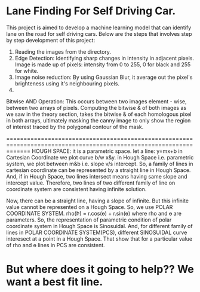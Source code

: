 # Lane Finding For Self Driving Car.
This project is aimed to develop a machine learning model that can identify lane on the road for self driving cars.
Below are the steps that involves step by step development of this project:
1. Reading the images from the directory.
2. Edge Detection: Identifying sharp changes in intensity in adjacent pixels. 
Image is made up of pixels: intensity from 0 to 255, 0 for black and 255 for white.
3. Image noise reduction: By using Gaussian Blur, it average out the pixel's brighteness using it's neighbouring pixels.
4. 

Bitwise AND Operation: This occurs between two images element - wise, between two arrays of pixels.
Computing the bitwise & of both images as we saw in the theory section, takes the bitwise & of each homologous pixel in both arrays, ultimately masking the canny image to only show the region of interest traced by the polygonal contour of the mask.

===================================================================================================================
HOUGH SPACE: it is a parametric space.
let a line: y=mx+b
in Cartesian Coordinate we plot curve b/w x&y.
in Hough Space i.e. parametric system, we plot between m&b i.e. slope v/s intercept.
So, a family of lines in cartesian coordinate can be represented by a straight line in Hough Space.
And, if in Hough Space, two lines intersect means having same slope and intercept value. Therefore, two lines of two different family of line on coordinate system are consistent having infinite solution.

Now, there can be a straight line, having a slope of infinite. But this infinite value cannot be represented on a Hough Space. So, we use POLAR COORDINATE SYSTEM. 
        rho(Þ) = r.cos(ɵ) + r.sin(ɵ)
        where rho and ɵ are parameters.
So, the representation of parametric condition of polar coordinate system in Hough Space is Sinosuidal. 
And, for different family of lines in POLAR COORDINATE SYSTEM(PCS), different SINOSUIDAL curve interesect at a point in a Hough Space. That show that for a particular value of rho and ɵ lines in PCS are consistent.

But where does it going to help??
We want a best fit line.
===================================================================================================================

